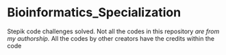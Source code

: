 # Bioinformatics_Specialization
Stepik code challenges solved.
Not all the codes in this repository _*are from my authorship.*_ 
All the codes by other creators have the credits within the code
